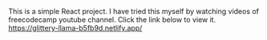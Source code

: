 This is a simple React project. I have tried this myself by watching videos of freecodecamp youtube channel.
Click the link below to view it.  
https://glittery-llama-b5fb9d.netlify.app/
